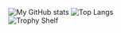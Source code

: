 ![My GitHub stats](https://github-readme-stats.vercel.app/api?username=mini-ware&show_icons=true&theme=dark)
![Top Langs](https://github-readme-stats.vercel.app/api/top-langs/?username=mini-ware&theme=dark&layout=compact)</br>
![Trophy Shelf](https://github-profile-trophy.vercel.app/?username=mini-ware&theme=onedark&row=1)
<!--
**Mini-Ware/Mini-Ware** is a ✨ _special_ ✨ repository because its `README.md` (this file) appears on your GitHub profile.
Here are some ideas to get you started:
- 🔭 I’m currently working on ...
- 🌱 I’m currently learning ...
- 👯 I’m looking to collaborate on ...
- 🤔 I’m looking for help with ...
- 💬 Ask me about ...
- 📫 How to reach me: ...
- 😄 Pronouns: ...
- ⚡ Fun fact: ...
-->
